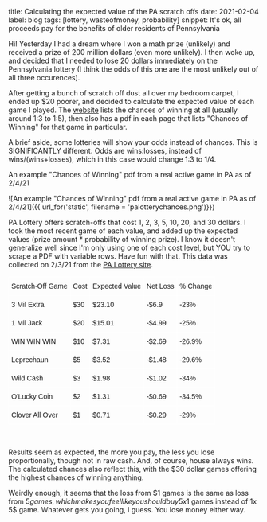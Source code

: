 title: Calculating the expected value of the PA scratch offs
date: 2021-02-04
label: blog
tags: [lottery, wasteofmoney, probability]
snippet: It's ok, all proceeds pay for the benefits of older residents of Pennsylvania

Hi! Yesterday I had a dream where I won a math prize (unlikely) and received a prize of 200 million dollars (even more unlikely). I then woke up, and decided that I needed to lose 20 dollars immediately on the Pennsylvania lottery (I think the odds of this one are the most unlikely out of all three occurences). 

After getting a bunch of scratch off dust all over my bedroom carpet, I ended up $20 poorer, and decided to calculate the expected value of each game I played. The [website](https://www.palottery.state.pa.us/Scratch-Offs/Active-Games.aspx) lists the chances of winning at all (usually around 1:3 to 1:5), then also has a pdf in each page that lists "Chances of Winning" for that game in particular. 

A brief aside, some lotteries will show your odds instead of chances. This is SIGNIFICANTLY different. Odds are wins:losses, instead of wins/(wins+losses), which in this case would change 1:3 to 1/4. 

<p class="caption">An example "Chances of Winning" pdf from a real active game in PA as of 2/4/21</p>
![An example "Chances of Winning" pdf from a real active game in PA as of 2/4/21]({{ url_for('static', filename = 'palotterychances.png')}})

PA Lottery offers scratch-offs that cost 1, 2, 3, 5, 10, 20, and 30 dollars. I took the most recent game of each value, and added up the expected values (prize amount * probability of winning prize). I know it doesn't generalize well since I'm only using one of each cost level, but YOU try to scrape a PDF with variable rows. Have fun with that. This data was collected on 2/3/21 from the [PA Lottery site](https://www.palottery.state.pa.us/Scratch-Offs/Active-Games.aspx).


<style type="text/css">
.tg  {border-collapse:collapse;border-spacing:0;margin-left: auto; margin-right: auto;}
.tg td{border-color:white;border-style:solid;border-width:1px;font-family:Arial, sans-serif;font-size:14px;
  overflow:hidden;padding:10px 5px;word-break:normal;}
.tg th{border-color:white;border-style:solid;border-width:1px;font-family:Arial, sans-serif;font-size:14px;
  font-weight:normal;overflow:hidden;padding:10px 5px;word-break:normal;}
.tg .tg-0lax{text-align:left;vertical-align:top}
</style>
<table class="tg">
<thead>
  <tr>
    <th class="tg-0pky">Scratch-Off Game</th>
    <th class="tg-0pky">Cost</th>
    <th class="tg-0pky">Expected Value</th>
    <th class="tg-0pky">Net Loss</th>
    <th class="tg-0pky">% Change</th>
  </tr>
</thead>
<tbody>
  <tr>
    <td class="tg-0pky">3 Mil Extra</td>
    <td class="tg-0pky">$30</td>
    <td class="tg-0pky">$23.10</td>
    <td class="tg-0pky">-$6.9</td>
    <td class="tg-0pky">-23%</td>
  </tr>
  <tr>
    <td class="tg-0pky">1 Mil Jack</td>
    <td class="tg-0pky">$20</td>
    <td class="tg-0pky">$15.01</td>
    <td class="tg-0pky">-$4.99</td>
    <td class="tg-0pky">-25%</td>
  </tr>
  <tr>
    <td class="tg-0pky">WIN WIN WIN</td>
    <td class="tg-0pky">$10</td>
    <td class="tg-0pky">$7.31</td>
    <td class="tg-0pky">-$2.69</td>
    <td class="tg-0pky">-26.9%</td>
  </tr>
  <tr>
    <td class="tg-0lax">Leprechaun</td>
    <td class="tg-0lax">$5</td>
    <td class="tg-0lax">$3.52</td>
    <td class="tg-0lax">-$1.48</td>
    <td class="tg-0lax">-29.6%</td>
  </tr>
  <tr>
    <td class="tg-0lax">Wild Cash</td>
    <td class="tg-0lax">$3</td>
    <td class="tg-0lax">$1.98</td>
    <td class="tg-0lax">-$1.02</td>
    <td class="tg-0lax">-34%</td>
  </tr>
  <tr>
    <td class="tg-0lax">O'Lucky Coin</td>
    <td class="tg-0lax">$2</td>
    <td class="tg-0lax">$1.31</td>
    <td class="tg-0lax">-$0.69</td>
    <td class="tg-0lax">-34.5%</td>
  </tr>
  <tr>
    <td class="tg-0lax">Clover All Over</td>
    <td class="tg-0lax">$1</td>
    <td class="tg-0lax">$0.71</td>
    <td class="tg-0lax">-$0.29</td>
    <td class="tg-0lax">-29%</td>
  </tr>
</tbody>
</table>

<br>

Results seem as expected, the more you pay, the less you lose proportionally, though not in raw cash. And, of course, house always wins. The calculated chances also reflect this, with the $30 dollar games offering the highest chances of winning anything. 

Weirdly enough, it seems that the loss from $1 games is the same as loss from $5 games, which makes you feel like you should buy 5x 1$ games instead of 1x 5$ game. Whatever gets you going, I guess. You lose money either way.





